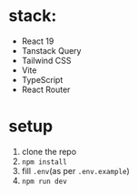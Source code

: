 # stack:
- React 19
- Tanstack Query
- Tailwind CSS
- Vite
- TypeScript
- React Router

# setup
1. clone the repo
2. `npm install`
3. fill `.env`(as per `.env.example`)
3. `npm run dev`